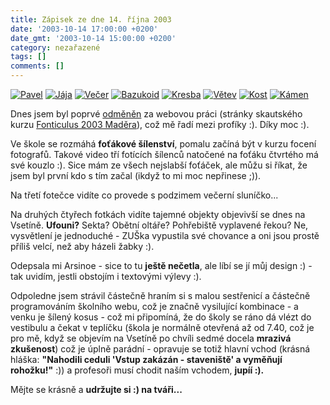 ```yaml
---
title: Zápisek ze dne 14. října 2003
date: '2003-10-14 17:00:00 +0200'
date_gmt: '2003-10-14 15:00:00 +0200'
category: nezařazené
tags: []
comments: []
---
```

<div >  <a href="/assets/migrated/old-images/pavel.jpg"><img alt="Pavel" src="/assets/migrated/old-images/pavel.jpg"></a>  <a href="/assets/migrated/old-images/jaja.jpg"><img alt="Jája" src="/assets/migrated/old-images/jaja.jpg"></a>  <a href="/assets/migrated/old-images/vecer.jpg"><img alt="Večer" src="/assets/migrated/old-images/vecer.jpg"></a>  <a href="/assets/migrated/old-images/bazukoid.jpg"><img alt="Bazukoid" src="/assets/migrated/old-images/bazukoid.jpg"></a>  <a href="/assets/migrated/old-images/kresba.jpg"><img alt="Kresba" src="/assets/migrated/old-images/kresba.jpg"></a>  <a href="/assets/migrated/old-images/vetev.jpg"><img alt="Větev" src="/assets/migrated/old-images/vetev.jpg"></a>  <a href="/assets/migrated/old-images/kost.jpg"><img alt="Kost" src="/assets/migrated/old-images/kost.jpg"></a>  <a href="/assets/migrated/old-images/kamen.jpg"><img alt="Kámen" src="/assets/migrated/old-images/kamen.jpg"></a>  </div>
<p>Dnes jsem byl poprvé <a href="/assets/migrated/old-images/libretto.jpg">odměněn</a> za webovou práci  (stránky skautského kurzu <a href="https://fonticulus2003.wz.cz" target="_blank">Fonticulus 2003 Maděra</a>),  což mě řadí mezi profíky :). Díky moc :).</p>
<p>Ve škole se rozmáhá <strong>foťákové šílenství</strong>, pomalu začíná být v kurzu focení fotografů. Takové video  tří fotících šílenců natočené na foťáku čtvrtého má své kouzlo :). Sice mám ze všech nejslabší foťáček,  ale můžu si říkat, že jsem byl první kdo s tím začal (ikdyž to mi moc nepřinese ;)).</p>
<p>Na třetí fotečce vidíte co provede s podzimem večerní sluníčko...</p>
<p>Na druhých čtyřech fotkách vidíte tajemné objekty objevivší se dnes na Vsetíně. <strong>Ufouni?</strong> Sekta? Obětní oltáře?  Pohřebiště vyplavené řekou? Ne,  vysvětlení je jednoduché - ZUŠka vypustila své chovance a oni jsou prostě příliš velcí, než aby  házeli žabky :).</p>
<p>Odepsala mi Arsinoe - sice to tu <strong>ještě nečetla</strong>, ale líbí se jí můj design :) - tak uvidím, jestli  obstojím i textovými výlevy :).</p>
<p>Odpoledne jsem strávil částečně hraním si s malou sestřenicí a částečně programováním školního webu,  což je značně vysilující kombinace - a venku je šílený kosus - což mi připomíná, že do školy se ráno dá vlézt  do vestibulu a čekat v teplíčku (škola je normálně otevřená až od 7.40, což je pro mě, když se objevím  na Vsetíně po chvíli sedmé docela <strong>mrazivá zkušenost</strong>) což je úplně parádní - opravuje se totiž hlavní vchod  (krásná hláška: <strong>"Nahodili ceduli 'Vstup zakázán - staveniště' a vyměňují rohožku!"</strong> :)) a profesoři  musí chodit naším vchodem, <strong>jupíí :).</strong></p>
<p>Mějte se krásně a <strong>udržujte si :) na tváři...</strong></p>

